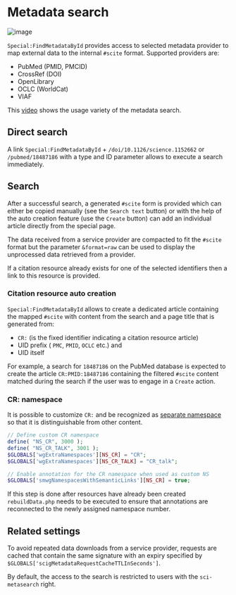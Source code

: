 # Metadata search

![image](https://cloud.githubusercontent.com/assets/1245473/8892109/28bfe0d6-3346-11e5-8002-dbb642e62fc4.png)

`Special:FindMetadataById` provides access to selected metadata provider to map
external data to the internal `#scite` format. Supported providers are:

- PubMed (PMID, PMCID)
- CrossRef (DOI)
- OpenLibrary
- OCLC (WorldCat)
- VIAF

This [video](https://www.youtube.com/watch?v=d2dNFTUUUjs) shows the usage variety
of the metadata search.

## Direct search

A link `Special:FindMetadataById` + `/doi/10.1126/science.1152662` or `/pubmed/18487186`
with a type and ID parameter allows to execute a search immediately.

## Search

After a successful search, a generated `#scite` form is provided which can either
be copied manually (see the `Search text` button) or with the help of the auto creation
feature (use the `Create` button) can add an individual article directly from the
special page.

The data received from a service provider are compacted to fit the `#scite` format but the
parameter `&format=raw` can be used to display the unprocessed data retrieved from a provider.

If a citation resource already exists for one of the selected identifiers then a link
to this resource is provided.

### Citation resource auto creation

`Special:FindMetadataById` allows to create a dedicated article containing the mapped
`#scite` with content from the search and a page title that is generated from:

- `CR:` (is the fixed identifier indicating a citation resource article)
- UID prefix ( `PMC`, `PMID`, `OCLC` etc.) and
- UID itself

For example, a search for `18487186` on the PubMed database is expected to create the article
`CR:PMID:18487186` containing the filtered `#scite` content matched during the
search if the user was to engage in a `Create` action.

### CR: namespace

It is possible to customize `CR:` and be recognized as [separate namespace][mw-cns] so
that it is distinguishable from other content.

```php
// Define custom CR namespace
define( "NS_CR", 3000 );
define( "NS_CR_TALK", 3001 );
$GLOBALS['wgExtraNamespaces'][NS_CR] = "CR";
$GLOBALS['wgExtraNamespaces'][NS_CR_TALK] = "CR_talk";

// Enable annotation for the CR namespace when used as custom NS
$GLOBALS['smwgNamespacesWithSemanticLinks'][NS_CR] = true;
```

If this step is done after resources have already been created `rebuildData.php` needs to be
executed to ensure that annotations are reconnected to the newly assigned namespace number.

## Related settings

To avoid repeated data downloads from a service provider, requests are cached that contain the
same signature with an expiry specified by `$GLOBALS['scigMetadataRequestCacheTTLInSeconds']`.

By default, the access to the search is restricted to users with the `sci-metasearch` right.

[mw-cns]: https://www.mediawiki.org/wiki/Manual:Using_custom_namespaces
